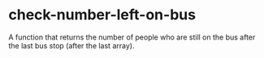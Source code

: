 # check-number-left-on-bus
A function that returns the number of people who are still on the bus after the last bus stop (after the last array).
